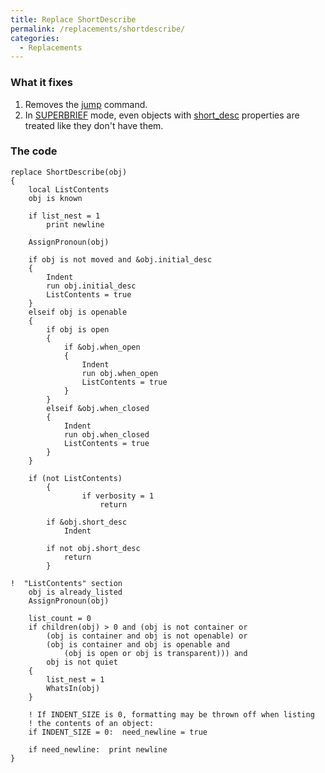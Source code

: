 ```yaml
---
title: Replace ShortDescribe
permalink: /replacements/shortdescribe/
categories: 
  - Replacements
---
```


### What it fixes

1.  Removes the [jump](jump) command.
2.  In [SUPERBRIEF](verbosity) mode, even objects with
    [short_desc](short_desc) properties are treated like
    they don't have them.

### The code

    replace ShortDescribe(obj)
    {
        local ListContents
        obj is known

        if list_nest = 1
            print newline

        AssignPronoun(obj)

        if obj is not moved and &obj.initial_desc
        {
            Indent
            run obj.initial_desc
            ListContents = true
        }
        elseif obj is openable
        {
            if obj is open
            {
                if &obj.when_open
                {
                    Indent
                    run obj.when_open
                    ListContents = true
                }
            }
            elseif &obj.when_closed
            {
                Indent
                run obj.when_closed
                ListContents = true
            }
        }

        if (not ListContents)
            {
                    if verbosity = 1
                        return

            if &obj.short_desc
                Indent

            if not obj.short_desc
                return
            }

    !  "ListContents" section
        obj is already_listed
        AssignPronoun(obj)

        list_count = 0
        if children(obj) > 0 and (obj is not container or
            (obj is container and obj is not openable) or
            (obj is container and obj is openable and
                (obj is open or obj is transparent))) and
            obj is not quiet
        {
            list_nest = 1
            WhatsIn(obj)
        }

        ! If INDENT_SIZE is 0, formatting may be thrown off when listing
        ! the contents of an object:
        if INDENT_SIZE = 0:  need_newline = true

        if need_newline:  print newline
    }
